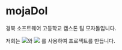# mojaDol
<p>경북 소프트웨어 고등학교 캡스톤 팀 모자돌입니다.</p>
<p>저희는 
  <a href="#"><img src="https://img.shields.io/badge/Laravel-FF2D20?style=flat-square&logo=laravel&logoColor=white"/></a>와 
  <a href="#"><img src="https://img.shields.io/badge/HTML5-E34F26?style=flat-square&logo=html5&logoColor=white"/></a>
를 사용하여 프로젝트를 만듭니다.</
